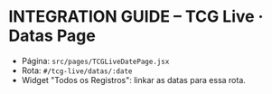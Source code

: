 # INTEGRATION GUIDE – TCG Live · Datas Page

- Página: `src/pages/TCGLiveDatePage.jsx`
- Rota: `#/tcg-live/datas/:date`
- Widget "Todos os Registros": linkar as datas para essa rota.
